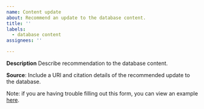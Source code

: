 ```yaml
---
name: Content update
about: Recommend an update to the database content.
title: ''
labels: 
  - database content
assignees: ''

---
```

**Description**
Describe recommendation to the database content.

**Source**:
Include a URl and citation details of the recommended update to the database.

Note: if you are having trouble filling out this form, you can view an example [here](https://github.com/vanallenlab/moalmanac-db/issues/60).
